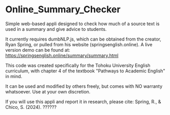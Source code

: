 # Online_Summary_Checker
Simple web-based appli designed to check how much of a source text is used in a summary and give advice to students.

It currently requires dumbNLP.js, which can be obtained from the creator, Ryan Spring, or pulled from his website (springsenglish.online). A live version demo can be found at: https://springsenglish.online/summary/summary.html

This code was created specifically for the Tohoku University English curriculum, with chapter 4 of the textbook "Pathways to Academic English" in mind.

It can be used and modified by others freely, but comes with NO warranty whatsoever. Use at your own discretion. 

If you will use this appli and report it in research, please cite:
Spring, R., & Chico, S. (2024). ??????

